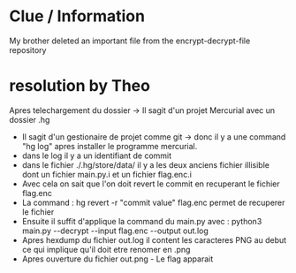 # Clue / Information
My brother deleted an important file from the encrypt-decrypt-file repository

# resolution by Theo
Apres telechargement du dossier -> Il sagit d'un projet Mercurial avec un dossier .hg
- Il sagit d'un gestionaire de projet comme git -> donc il y a une command "hg log" apres installer le programme mercurial.
- dans le log il y a un identifiant de commit
- dans le fichier ./.hg/store/data/ il y a les deux anciens fichier illisible dont un fichier main.py.i et un fichier flag.enc.i
- Avec cela on sait que l'on doit revert le commit en recuperant le fichier flag.enc
- La command : hg revert -r "commit value" flag.enc permet de recuperer le fichier
- Ensuite il suffit d'applique la command du main.py avec : python3 main.py --decrypt --input flag.enc --output out.log
- Apres hexdump du fichier out.log il content les caracteres PNG au debut ce qui implique qu'il doit etre renomer en .png
- Apres ouverture du fichier out.png - Le flag apparait